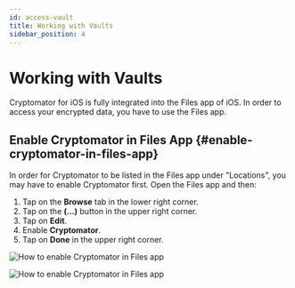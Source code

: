 ```yaml
---
id: access-vault
title: Working with Vaults
sidebar_position: 4
---
```


# Working with Vaults

Cryptomator for iOS is fully integrated into the Files app of iOS. In order to access your encrypted data, you have to use the Files app.

## Enable Cryptomator in Files App {#enable-cryptomator-in-files-app}

In order for Cryptomator to be listed in the Files app under "Locations", you may have to enable Cryptomator first. Open the Files app and then:

1. Tap on the **Browse** tab in the lower right corner.
2. Tap on the **(…)** button in the upper right corner.
3. Tap on **Edit**.
4. Enable **Cryptomator**.
5. Tap on **Done** in the upper right corner.

![How to enable Cryptomator in Files app](/img/ios/enable-cryptomator-in-files-app-01.png)

![How to enable Cryptomator in Files app](/img/ios/enable-cryptomator-in-files-app-02.png)
